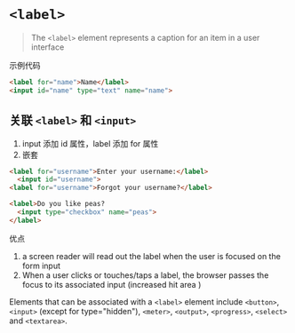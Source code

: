 # `<label>`

> The `<label>` element represents a caption for an item in a user interface

示例代码

```html
<label for="name">Name</label>
<input id="name" type="text" name="name">
```

## 关联 `<label>` 和 `<input>`

1. input 添加 id 属性，label 添加 for 属性
2. 嵌套

```html
<label for="username">Enter your username:</label>
  <input id="username">
<label for="username">Forgot your username?</label>

<label>Do you like peas?
  <input type="checkbox" name="peas">
</label>
```

优点

1. a screen reader will read out the label when the user is focused on the form input
2. When a user clicks or touches/taps a label, the browser passes the focus to its associated input (increased hit area )

Elements that can be associated with a `<label>` element include `<button>`, `<input>` (except for type="hidden"), `<meter>`, `<output>`, `<progress>`, `<select>` and `<textarea>`.

